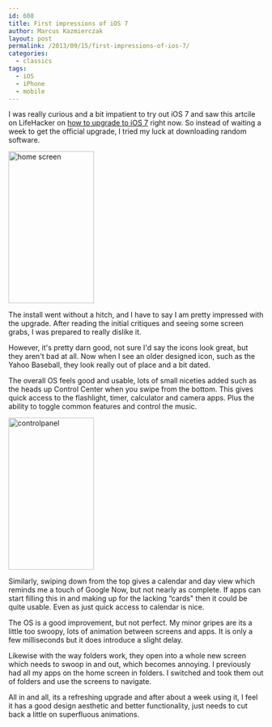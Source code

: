 ```yaml
---
id: 608
title: First impressions of iOS 7
author: Marcus Kazmierczak
layout: post
permalink: /2013/09/15/first-impressions-of-ios-7/
categories:
  - classics
tags:
  - iOS
  - iPhone
  - mobile
---
```

I was really curious and a bit impatient to try out iOS 7 and saw this artcile on LifeHacker on [how to upgrade to iOS 7][1] right now. So instead of waiting a week to get the official upgrade, I tried my luck at downloading random software.

<a href="http://ebeab.com/2013/09/15/first-impressions-of-ios-7/photo-2/" rel="attachment wp-att-611"><img src="https://mkaz.com/wp-content/uploads/2013/09/photo-2.jpg?w=169" alt="home screen" width="169" height="300" class="alignleft size-medium wp-image-611" /></a>

The install went without a hitch, and I have to say I am pretty impressed with the upgrade. After reading the initial critiques and seeing some screen grabs, I was prepared to really dislike it.

However, it's pretty darn good, not sure I'd say the icons look great, but they aren't bad at all. Now when I see an older designed icon, such as the Yahoo Baseball, they look really out of place and a bit dated.

The overall OS feels good and usable, lots of small niceties added such as the heads up Control Center when you swipe from the bottom. This gives quick access to the flashlight, timer, calculator and camera apps. Plus the ability to toggle common features and control the music.

<a href="http://ebeab.com/2013/09/15/first-impressions-of-ios-7/photo/" rel="attachment wp-att-609"><img src="https://mkaz.com/wp-content/uploads/2013/09/photo.jpg?w=169" alt="controlpanel" width="169" height="300" class="alignright size-medium wp-image-609" /></a>

Similarly, swiping down from the top gives a calendar and day view which reminds me a touch of Google Now, but not nearly as complete. If apps can start filling this in and making up for the lacking &#8220;cards" then it could be quite usable. Even as just quick access to calendar is nice.

The OS is a good improvement, but not perfect. My minor gripes are its a little too swoopy, lots of animation between screens and apps. It is only a few milliseconds but it does introduce a slight delay.

Likewise with the way folders work, they open into a whole new screen which needs to swoop in and out, which becomes annoying. I previously had all my apps on the home screen in folders. I switched and took them out of folders and use the screens to navigate.

All in and all, its a refreshing upgrade and after about a week using it, I feel it has a good design aesthetic and better functionality, just needs to cut back a little on superfluous animations.

 [1]: http://lifehacker.com/how-to-upgrade-to-ios-7-right-now-1288208215
